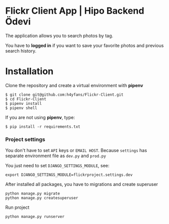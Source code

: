 # Flickr Client App | Hipo Backend Ödevi

The application allows you to search photos by tag.

You have to **logged in** if you want to save your favorite photos and previous search history.

# Installation
Clone the repository and create a virtual environment with **pipenv**

    $ git clone git@github.com:h4yfans/Flickr-Client.git
	$ cd Flickr-Client
	$ pipenv install
	$ pipenv shell
	
If you are not using **pipenv**, type:

    $ pip install -r requirements.txt
    
    
### Project settings

You don't have to set `API` keys or `EMAIL HOST`. Because `settings` has separate environment file as `dev.py` and `prod.py`

You just need to set `DJANGO_SETTINGS_MODULE`, see:

`export DJANGO_SETTINGS_MODULE=flickrproject.settings.dev`

	
After installed all packages, you have to migrations and create superuser
		

    python manage.py migrate
    python manage.py createsuperuser
    


Run project

    python manage.py runserver

   
